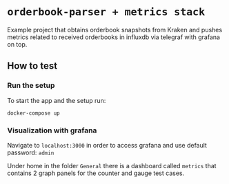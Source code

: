 # `orderbook-parser + metrics stack`

Example project that obtains orderbook snapshots from Kraken and pushes metrics related to received orderbooks in influxdb via telegraf with grafana on top.

## How to test

### Run the setup

To start the app and the setup run:

`docker-compose up`

### Visualization with grafana

Navigate to `localhost:3000` in order to access grafana and use default password: `admin`

Under home in the folder `General` there is a dashboard called `metrics` that contains 2 graph panels for the counter and gauge test cases.
